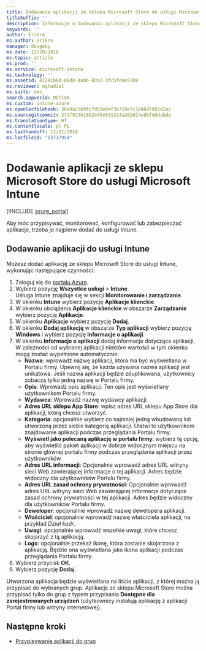 ```yaml
---
title: Dodawanie aplikacji ze sklepu Microsoft Store do usługi Microsoft Intune
titleSuffix: ''
description: Informacje o dodawaniu aplikacji ze sklepu Microsoft Store (Windows Store) do usługi Microsoft Intune.
keywords: ''
author: Erikre
ms.author: erikre
manager: dougeby
ms.date: 12/20/2018
ms.topic: article
ms.prod: ''
ms.service: microsoft-intune
ms.technology: ''
ms.assetid: 07241b6d-86d8-4abb-83a2-3fc5feae5788
ms.reviewer: mghadial
ms.suite: ems
search.appverid: MET150
ms.custom: intune-azure
ms.openlocfilehash: 36ddac5b9fc7d03e0ef3e719e7c1d46d7881d2ac
ms.sourcegitcommit: 279f923b1802445e501324a262d14e8bfdddabde
ms.translationtype: HT
ms.contentlocale: pl-PL
ms.lasthandoff: 12/21/2018
ms.locfileid: "53737954"
---
```

# <a name="add-microsoft-store-apps-to-microsoft-intune"></a>Dodawanie aplikacji ze sklepu Microsoft Store do usługi Microsoft Intune

[!INCLUDE [azure_portal](./includes/azure_portal.md)]

Aby móc przypisywać, monitorować, konfigurować lub zabezpieczać aplikacje, trzeba je najpierw dodać do usługi Intune. 

## <a name="add-an-app-to-intune"></a>Dodawanie aplikacji do usługi Intune
Możesz dodać aplikację ze sklepu Microsoft Store do usługi Intune, wykonując następujące czynności:

1. Zaloguj się do [portalu Azure](https://portal.azure.com).
2. Wybierz pozycję **Wszystkie usługi** > **Intune**.  
    Usługa Intune znajduje się w sekcji **Monitorowanie i zarządzanie**.
3. W okienku **Intune** wybierz pozycję **Aplikacje klienckie**.
4. W okienku obciążenia **Aplikacje klienckie** w obszarze **Zarządzanie** wybierz pozycję **Aplikacje**.
5. W okienku **Aplikacje** wybierz pozycję **Dodaj**.
6. W okienku **Dodaj aplikację** w obszarze **Typ aplikacji** wybierz pozycję **Windows** i wybierz pozycję **Informacje o aplikacji**.
7. W okienku **Informacje o aplikacji** dodaj informacje dotyczące aplikacji. W zależności od wybranej aplikacji niektóre wartości w tym okienku mogą zostać wypełnione automatycznie:
    - **Nazwa**: wprowadź nazwę aplikacji, która ma być wyświetlana w Portalu firmy. Upewnij się, że każda używana nazwa aplikacji jest unikatowa. Jeśli nazwa aplikacji będzie zduplikowana, użytkownicy zobaczą tylko jedną nazwę w Portalu firmy.
    - **Opis**: Wprowadź opis aplikacji. Ten opis jest wyświetlany użytkownikom Portalu firmy.
    - **Wydawca**: Wprowadź nazwę wydawcy aplikacji.
    - **Adres URL sklepu App Store**: wpisz adres URL sklepu App Store dla aplikacji, którą chcesz utworzyć.
    - **Kategoria**: opcjonalnie wybierz co najmniej jedną wbudowaną lub utworzoną przez siebie kategorię aplikacji. Ułatwi to użytkownikom znajdowanie aplikacji podczas przeglądania Portalu firmy.
    - **Wyświetl jako polecaną aplikację w portalu firmy**: wybierz tę opcję, aby wyświetlić pakiet aplikacji w dobrze widocznym miejscu na stronie głównej portalu firmy podczas przeglądania aplikacji przez użytkowników.
    - **Adres URL informacji**: Opcjonalnie wprowadź adres URL witryny sieci Web zawierającej informacje o tej aplikacji. Adres będzie widoczny dla użytkowników Portalu firmy.
    - **Adres URL zasad ochrony prywatności**: Opcjonalnie wprowadź adres URL witryny sieci Web zawierającej informacje dotyczące zasad ochrony prywatności w tej aplikacji. Adres będzie widoczny dla użytkowników Portalu firmy.
    - **Deweloper**: opcjonalnie wprowadź nazwę dewelopera aplikacji.
    - **Właściciel**: opcjonalnie wprowadź nazwę właściciela aplikacji, na przykład *Dział kadr*.
    - **Uwagi**: opcjonalnie wprowadź wszelkie uwagi, które chcesz skojarzyć z tą aplikacją.
    - **Logo**: opcjonalnie przekaż ikonę, która zostanie skojarzona z aplikacją. Będzie ona wyświetlana jako ikona aplikacji podczas przeglądania Portalu firmy.
8. Wybierz przycisk **OK**.
9. Wybierz pozycję **Dodaj**.

Utworzona aplikacja będzie wyświetlana na liście aplikacji, z której można ją przypisać do wybranych grup. Aplikacje ze sklepu Microsoft Store można przypisać tylko do grup z typem przypisania **Dostępne dla zarejestrowanych urządzeń** (użytkownicy instalują aplikację z aplikacji Portal firmy lub witryny internetowej).

## <a name="next-steps"></a>Następne kroki
- [Przypisywanie aplikacji do grup](apps-deploy.md)
